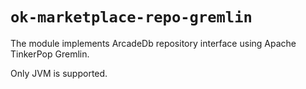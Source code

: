 # `ok-marketplace-repo-gremlin`


The module implements ArcadeDb repository interface using Apache TinkerPop Gremlin. 

Only JVM is supported.